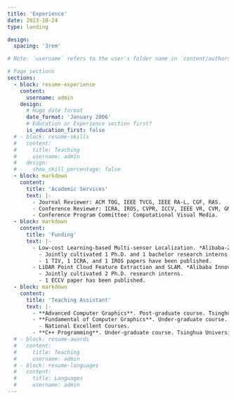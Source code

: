 ```yaml
---
title: 'Experience'
date: 2023-10-24
type: landing

design:
  spacing: '3rem'

# Note: `username` refers to the user's folder name in `content/authors/`

# Page sections
sections:
  - block: resume-experience
    content:
      username: admin
    design:
      # Hugo date format
      date_format: 'January 2006'
      # Education or Experience section first?
      is_education_first: false
  # - block: resume-skills
  #   content:
  #     title: Teaching
  #     username: admin
  #   design:
  #     show_skill_percentage: false
  - block: markdown
    content:
      title: 'Academic Services'
      text: |-
        - Journal Reviewer: ACM TOG, IEEE TVCG, IEEE RA-L, CGF, RAS.
        - Conference Reviewer: ICRA, IROS, CVPR, ICCV, IEEE VR, CVM, GMOD, PG, TVC, VRST, IJPRAI, 3DV, etc.
        - Conference Program Committee: Computational Visual Media.
  - block: markdown
    content:
      title: 'Funding'
      text: |-
        - Low-cost Learning-based Multi-sensor Localization. *Alibaba-Zhejiang University Joint Institute of Frontier Technologies (AZFT)*. 2022-2023. Leader.
          - Jointly cultivated 1 Ph.D. and 1 bachelor research interns.
          - 1 TIV, 1 ICRA, and 1 IROS papers have been published.
        - LiDAR Point Cloud Feature Extraction and SLAM. *Alibaba Innovative Research (AIR)*. 2021-2022. Leader.
          - Jointly cultivated 2 Ph.D. research interns.
          - 1 ECCV paper has been published.
  - block: markdown
    content:
      title: 'Teaching Assistant'
      text: |-
        - **Advanced Computer Graphics**. Post-graduate course. Tsinghua University. 2017-2018. 2 semesters.
        - **Fundamental of Computer Graphics**. Under-graduate course. Tsinghua University. 2016-2018. 3 semesters, 2 classes for each, including [Yao class](https://iiis.tsinghua.edu.cn/en/yaoclass/).
          - National Excellent Courses.
        - **C++ Programming**. Under-graduate course. Tsinghua University. 2015. 1 semester.
  # - block: resume-awards
  #   content:
  #     title: Teaching
  #     username: admin
  # - block: resume-languages
  #   content:
  #     title: Languages
  #     username: admin
---
```

